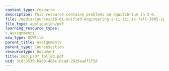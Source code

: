 ```yaml
---
content_type: resource
description: This resource contains problems on equilibrium in 2-D.
file: /media/courses/16-01-unified-engineering-i-ii-iii-iv-fall-2005-spring-2006/3c8c3530ba80408cbcad2025aadf1f58_m03_ps07_fall03.pdf
file_type: application/pdf
learning_resource_types:
- Assignments
ocw_type: OCWFile
parent_title: Assignments
parent_type: CourseSection
resourcetype: Document
title: m03_ps07_fall03.pdf
uid: 3c8c3530-ba80-408c-bcad-2025aadf1f58
---
```

